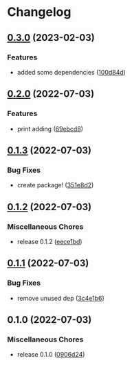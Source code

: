 # Changelog

## [0.3.0](https://github.com/rcoops/birthdayculator-python/compare/v0.2.0...v0.3.0) (2023-02-03)


### Features

* added some dependencies ([100d84d](https://github.com/rcoops/birthdayculator-python/commit/100d84d6a24faed39329b5235963aa3baa729ac9))

## [0.2.0](https://github.com/rcoops/birthdayculator-python/compare/v0.1.3...v0.2.0) (2022-07-03)


### Features

* print adding ([69ebcd8](https://github.com/rcoops/birthdayculator-python/commit/69ebcd83d10c14060c5a635010b45b48c5a47359))

## [0.1.3](https://github.com/rcoops/birthdayculator-python/compare/v0.1.2...v0.1.3) (2022-07-03)


### Bug Fixes

* create package! ([351e8d2](https://github.com/rcoops/birthdayculator-python/commit/351e8d2c051d3ead28b71f8f3e268f7b15d15445))

## [0.1.2](https://github.com/rcoops/birthdayculator-python/compare/v0.1.1...v0.1.2) (2022-07-03)


### Miscellaneous Chores

* release 0.1.2 ([eece1bd](https://github.com/rcoops/birthdayculator-python/commit/eece1bd6012e2d26e7ec1a6b9af31bf6ee7f1d54))

## [0.1.1](https://github.com/rcoops/birthdayculator-python/compare/v0.1.0...v0.1.1) (2022-07-03)


### Bug Fixes

* remove unused dep ([3c4e1b6](https://github.com/rcoops/birthdayculator-python/commit/3c4e1b66b93b2dcce36ec2428b2c1091efe623ae))

## 0.1.0 (2022-07-03)


### Miscellaneous Chores

* release 0.1.0 ([0906d24](https://github.com/rcoops/birthdayculator-python/commit/0906d24812d27bd8b1deb64b7d5d2d16ea34b5da))
